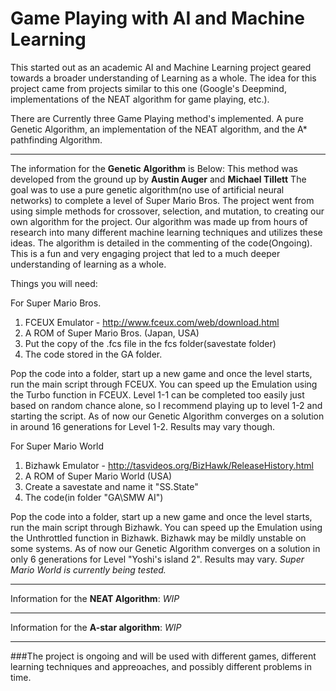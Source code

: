 # Game Playing with AI and Machine Learning

This started out as an academic AI and Machine Learning project geared towards a broader understanding of Learning as a whole. 
The idea for this project came from projects similar to this one (Google's Deepmind, implementations of the NEAT algorithm for game playing, etc.). 

There are Currently three Game Playing method's implemented. A pure Genetic Algorithm, an implementation of the NEAT algorithm, and the A* pathfinding
Algorithm.

-------------------------------------------------------------------------------------------------------------------------------------------------------

The information for the **Genetic Algorithm** is Below:
This method was developed from the ground up by **Austin Auger** and **Michael Tillett**
The goal was to use a pure genetic algorithm(no use of artificial neural networks) to complete a level of Super Mario Bros. 
The project went from using simple methods for crossover, selection, and mutation, to creating our own algorithm for the project. 
Our algorithm was made up from hours of research into many different machine learning techniques and utilizes these ideas. 
The algorithm is detailed in the commenting of the code(Ongoing).
This is a fun and very engaging project that led to a much deeper understanding of learning as a whole. 

Things you will need:

For Super Mario Bros.
1. FCEUX Emulator - http://www.fceux.com/web/download.html
2. A ROM of Super Mario Bros. (Japan, USA)
3. Put the copy of the .fcs file in the fcs folder(savestate folder)
3. The code stored in the GA folder.

Pop the code into a folder, start up a new game and once the level starts, run the main script through FCEUX.
You can speed up the Emulation using the Turbo function in FCEUX.
Level 1-1 can be completed too easily just based on random chance alone, so I recommend playing up to level 1-2 and starting the script.
As of now our Genetic Algorithm converges on a solution in around 16 generations for Level 1-2. Results may vary though.

For Super Mario World 
1. Bizhawk Emulator - http://tasvideos.org/BizHawk/ReleaseHistory.html
2. A ROM of Super Mario World (USA)
3. Create a savestate and name it "SS.State"
3. The code(in folder "GA\SMW AI")

Pop the code into a folder, start up a new game and once the level starts, run the main script through Bizhawk.
You can speed up the Emulation using the Unthrottled function in Bizhawk.
Bizhawk may be mildly unstable on some systems.
As of now our Genetic Algorithm converges on a solution in only 6 generations for Level "Yoshi's island 2". Results may vary.
*Super Mario World is currently being tested.*

--------------------------------------------------------------------------------------------------------------------------------------------

Information for the **NEAT Algorithm**:
*WIP*

--------------------------------------------------------------------------------------------------------------------------------------------

Information for the **A-star algorithm**:
*WIP*

--------------------------------------------------------------------------------------------------------------------------------------------

###The project is ongoing and will be used with different games, different learning techniques and appreoaches, and possibly different problems in time. 